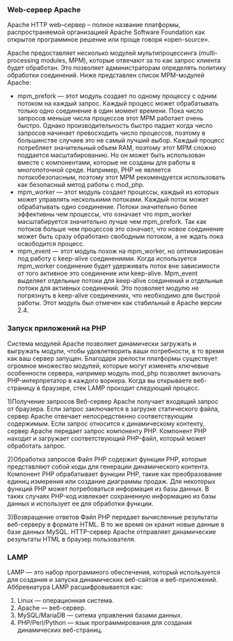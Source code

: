 
###  Web-сервер Apache
Apache HTTP web–сервер – полное название платформы, распространяемой организацией Apache Software Foundation как открытое программное решение или проще говоря «open-source».

Apache предоставляет несколько модулей мультипроцессинга (multi-processing modules, MPM), которые отвечают за то как запрос клиента будет обработан. Это позволяет администраторам определять политику обработки соединений. Ниже представлен список MPM-модулей Apache:

- mpm_prefork — этот модуль создает по одному процессу с одним потоком на каждый запрос. Каждый процесс может обрабатывать только одно соединение в один момент времени. Пока число запросов меньше числа процессов этот MPM работает очень быстро. Однако производительность быстро падает когда число запросов начинает превосходить число процессов, поэтому в большинстве случаев это не самый лучший выбор. Каждый процесс потребляет значительный объем RAM, поэтому этот MPM сложно поддается масштабированию. Но он может быть использован вместе с компонентами, которые не созданы для работы в многопоточной среде. Например, PHP не является потокобезопасным, поэтому этот MPM рекомендуется использовать как безопасный метод работы с mod_php.
- mpm_worker — этот модуль создает процессы, каждый из которых может управлять несколькими потоками. Каждый поток может обрабатывать одно соединение. Потоки значительно более эффективны чем процессы, что означает что mpm_worker масштабируется значительно лучше чем mpm_prefork. Так как потоков больше чем процессов это означает, что новое соединение может быть сразу обработано свободным потоком, а не ждать пока освободится процесс.
- mpm_event — этот модуль похож на mpm_worker, но оптимизирован под работу с keep-alive соединениями. Когда используется mpm_worker соединение будет удерживать поток вне зависимости от того активное это соединение или keep-alive. Mpm_event выделяет отдельные потоки для keep-alive соединений и отдельные потоки для активных соединений. Это позволяет модулю не погрязнуть в keep-alive соединениях, что необходимо для быстрой работы. Этот модуль был отмечен как стабильный в Apache версии 2.4.

### Запуск приложений на PHP
Система модулей Apache позволяет динамически загружать и выгружать модули, чтобы удовлетворить ваши потребности, в то время как ваш сервер запущен. Благодаря зрелости платформы существует огромное множество модулей, которые могут изменять ключевые особенности сервера, например модуль mod_php позволяет включать PHP-интерпретатор в каждого воркера.
Когда вы открываете веб-страницу в браузере, стек LAMP проходит следующий процесс.

1)Получение запросов
Веб-сервер Apache получает входящий запрос от браузера. Если запрос заключается в загрузке статического файла, сервер Apache отвечает непосредственно соответствующим содержимым. Если запрос относится к динамическому контенту, сервер Apache передает запрос компоненту PHP. Компонент PHP находит и загружает соответствующий PHP-файл, который может обработать запрос.

2)Обработка запросов
Файл PHP содержит функции PHP, которые представляют собой коды для генерации динамического контента. Компонент PHP обрабатывает функции PHP, такие как преобразование единиц измерения или создание диаграммы продаж. Для некоторых функций PHP может потребоваться информация из базы данных. В таких случаях PHP-код извлекает сохраненную информацию из базы данных и использует ее для обработки функции. 

3)Возвращение ответов
Файл PHP передает вычисленные результаты веб-серверу в формате HTML. В то же время он хранит новые данные в базе данных MySQL. HTTP-сервер Apache отправляет динамические результаты HTML в браузер пользователя.

### LAMP
LAMP — это набор программного обеспечения, который используется для создания и запуска динамических веб-сайтов и веб-приложений. Аббревиатура LAMP расшифровывается как:

1. Linux — операционная система.
2. Apache — веб-сервер.
3. MySQL/MariaDB — ситема управления базами данных.
4. PHP/Perl/Python — язык программирования для создания динамических веб-страниц.